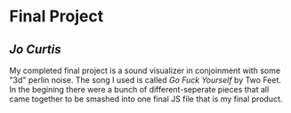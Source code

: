 # **Final Project**
## *Jo Curtis*
My completed final project is a sound visualizer in conjoinment with some "3d" perlin noise. The song I used is called *Go Fuck Yourself* by Two Feet. In the begining there were a bunch of different-seperate pieces that all came together to be smashed into one final JS file that is my final product.
